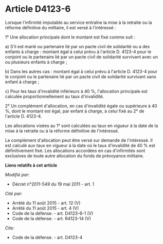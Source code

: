 # Article D4123-6

Lorsque l'infirmité imputable au service entraîne la mise à la retraite ou la réforme définitive du militaire, il est versé à
l'intéressé : 

1° Une allocation principale dont le montant est fixé comme suit : 

a) S'il est marié ou partenaire lié par un pacte civil de solidarité      ou a des enfants à charge : montant égal à celui
prévu à l'article D. 4123-4 pour le conjoint ou le partenaire lié par un pacte civil de solidarité      survivant avec un ou
plusieurs enfants à charge ; 

b) Dans les autres cas : montant égal à celui prévu à l'article D. 4123-4 pour le conjoint ou le partenaire lié par un pacte
civil de solidarité      survivant sans enfant à charge ; 

c) Pour les taux d'invalidité inférieurs à 40 %, l'allocation principale est calculée proportionnellement au taux
d'invalidité. 

2° Un complément d'allocation, en cas d'invalidité égale ou supérieure à 40 %, dont le montant est égal, par enfant à charge,
à celui fixé au 2° de l'article D. 4123-4. 

Les allocations visées au 1° sont calculées au taux en vigueur à la date de la mise à la retraite ou à la réforme définitive
de l'intéressé. 

Le complément d'allocation peut être versé sur demande de l'intéressé. Il est calculé aux taux en vigueur à la date où le
taux d'invalidité de 40 % est définitivement fixé. Les allocations accordées en cas d'infirmités sont exclusives de toute
autre allocation du fonds de prévoyance militaire.

**Liens relatifs à cet article**

_Modifié par_:

  - Décret n°2011-549 du 19 mai 2011 - art. 1

_Cité par_:

  - Arrêté du 11 août 2015 - art. 12 (V)
  - Arrêté du 11 août 2015 - art. 4 (V)
  - Code de la défense. - art. D4123-6-1 (V)
  - Code de la défense. - art. R4123-14 (V)

_Cite_:

  - Code de la défense. - art. D4123-4
